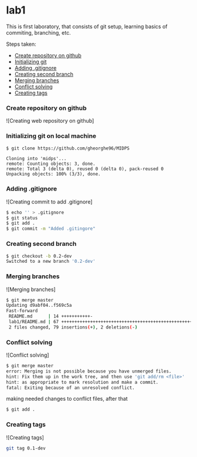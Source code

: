 # lab1
This is first laboratory, that consists of git setup, learning basics of commiting, branching, etc.

Steps taken:
* [Create repository on github](#create-repository-on-github)
* [Initializing git](#initializing-git-on-local-machine)
* [Adding .gitignore](#adding-gitignore)
* [Creating second branch](#creating-second-branch)
* [Merging branches](#merging-branches)
* [Conflict solving](#conflict-solving)
* [Creating tags](#creating-tags)

### Create repository on github
![Creating web repository on github]

### Initializing git on local machine

```sh
$ git clone https://github.com/gheorghe96/MIDPS
```

```
Cloning into 'midps'...
remote: Counting objects: 3, done.
remote: Total 3 (delta 0), reused 0 (delta 0), pack-reused 0
Unpacking objects: 100% (3/3), done.
```
### Adding .gitignore
![Creating commit to add .gitignore]

```sh
$ echo '' > .gitignore
$ git status
$ git add .
$ git commit -m "Added .gitingore"
```
### Creating second branch

```sh
$ git checkout -b 0.2-dev
Switched to a new branch '0.2-dev'

```

### Merging branches
![Merging branches]

```sh
$ git merge master
Updating d9abf04..f569c5a
Fast-forward
 README.md      | 14 +++++++++++-
 lab1/README.md | 67 +++++++++++++++++++++++++++++++++++++++++++++++++++++++++-
 2 files changed, 79 insertions(+), 2 deletions(-)
```

### Conflict solving
![Conflict solving]

```sh
$ git merge master
error: Merging is not possible because you have unmerged files.
hint: Fix them up in the work tree, and then use 'git add/rm <file>'
hint: as appropriate to mark resolution and make a commit.
fatal: Exiting because of an unresolved conflict.
```
making needed changes to conflict files, after that
```sh
$ git add .
```

### Creating tags
![Creating tags]

```sh
git tag 0.1-dev
```
